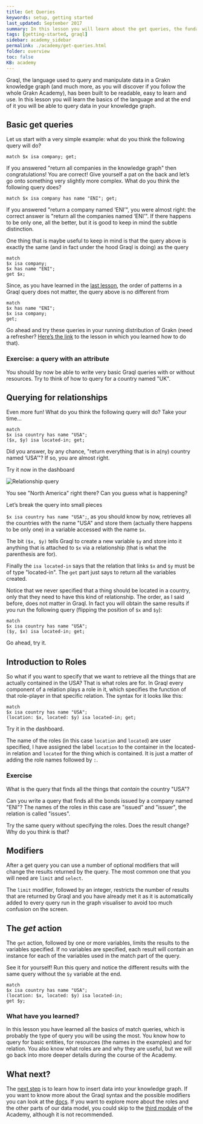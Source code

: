```yaml
---
title: Get Queries
keywords: setup, getting started
last_updated: September 2017
summary: In this lesson you will learn about the get queries, the fundamental queries used to explore Grakn Knowledge bases
tags: [getting-started, graql]
sidebar: academy_sidebar
permalink: ./academy/get-queries.html
folder: overview
toc: false
KB: academy
---
```


Graql, the language used to query and manipulate data in a Grakn knowledge graph (and much more, as you will discover if you follow the whole Grakn Academy), has been built to be readable, easy to learn and use. In this lesson you will learn the basics of the language and at the end of it you will be able to query data in your knowledge graph.


## Basic get queries

Let us start with a very simple example: what do you think the following query will do?

 `match $x isa company; get;`

If you answered "return all companies in the knowledge graph" then congratulations! You are correct! Give yourself a pat on the back and let’s go onto something very slightly more complex. What do you think the following query does?

`match $x isa company has name "ENI"; get;`

If you answered "return a company named ‘ENI’", you were almost right: the correct answer is "return all the companies named ‘ENI’". If there happens to be only one, all the better, but it is good to keep in mind the subtle distinction.

One thing that is maybe useful to keep in mind is that the query above is exactly the same (and in fact under the hood Graql is doing) as the query


```graql
match
$x isa company;
$x has name "ENI";
get $x;
```

Since, as you have learned in the [last lesson](/academy/graql-intro.html), the order of patterns in a Graql query does not matter, the query above is no different from

```graql
match
$x has name "ENI";
$x isa company;
get;
```

Go ahead and try these queries in your running distribution of Grakn (need a refresher? [Here’s the link](/academy/setup.html) to the lesson in which you learned how to do that).


### Exercise: a query with an attribute
You should by now be able to write very basic Graql queries with or without resources. Try to think of how to query for a country named "UK".


## Querying for relationships
Even more fun! What do you think the following query will do? Take your time…

```graql
match
$x isa country has name "USA";
($x, $y) isa located-in; get;
```

Did you answer, by any chance, "return everything that is in a(ny) country named ‘USA’"? If so, you are almost right.

Try it now in the dashboard

  ![Relationship query](/images/academy/2-graql/relationship-query.png)

You see "North America" right there? Can you guess what is happening?

Let’s break the query into small pieces

`$x isa country has name "USA";`, as you should know by now, retrieves all the countries with the name "USA" and store them (actually there happens to be only one) in a variable accessed with the name `$x`.

The bit `($x, $y)` tells Graql to create a new variable `$y` and store into it anything that is attached to `$x` via a relationship (that is what the parenthesis are for).

Finally the `isa located-in` says that the relation that links `$x` and `$y` must be of type "located-in". The `get` part just says to return all the variables created.

Notice that we never specified that a thing should be located in a country, only that they need to have this kind of relationship. The order, as I said before, does not matter in Graql. In fact you will obtain the same results if you run the following query (flipping the position of `$x` and `$y`):

```graql
match
$x isa country has name "USA";
($y, $x) isa located-in; get;
```

Go ahead, try it.


## Introduction to Roles
So what if you want to specify that we want to retrieve all the things that are actually contained in the USA? That is what roles are for. In Graql every component of a relation plays a role in it, which specifies the function of that role-player in that specific relation. The syntax for it looks like this:

```graql
match
$x isa country has name "USA";
(location: $x, located: $y) isa located-in; get;
```

Try it in the dashboard.

The name of the roles (in this case `location` and `located`) are user specified, I have assigned the label `location` to the container in the located-in relation and `located` for the thing which is contained. It is just a matter of adding the role names followed by `:`.

### Exercise
What is the query that finds all the things that _contain_ the country "USA"?

Can you write a query that finds all the bonds issued by a company named "ENI"? The names of the roles in this case are "issued" and "issuer", the relation is called "issues".

Try the same query without specifying the roles. Does the result change? Why do you think is that?


## Modifiers
After a get query you can use a number of optional modifiers that will change the results returned by the query. The most common one that you will need are `limit` and `select`.

The `limit` modifier, followed by an integer, restricts the number of results that are returned by Graql and you have already met it as it is automatically added to every query run in the graph visualiser to avoid too much confusion on the screen.


## The _get_ action
The `get` action, followed by one or more variables, limits the results to the variables specified. If no variables are specified, each result will contain an instance for each of the variables used in the match part of the query.

See it for yourself! Run this query and notice the different results with the same query without the `$y` variable at the end.

```graql
match
$x isa country has name "USA";
(location: $x, located: $y) isa located-in;
get $y;
```


### What have you learned?
In this lesson you have learned all the basics of match queries, which is probably the type of query you will be using the most. You know how to query for basic entities, for resources (the names in the examples) and for relation. You also know what roles are and why they are useful, but we will go back into more deeper details during the course of the Academy.


## What next?
The [next step](./insert-delete-queries.html) is to learn how to insert data into your knowledge graph. If you want to know more about the Graql syntax and the possible modifiers you can look at the [docs](../index.html). If you want to explore more about the roles and the other parts of our data model, you could skip to the [third module](./schema-elements.html) of the Academy, although it is not recommended.
